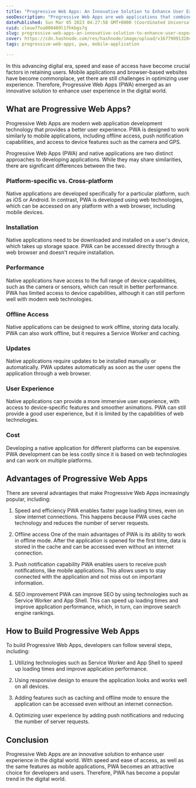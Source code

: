 ```yaml
---
title: "Progressive Web Apps: An Innovative Solution to Enhance User Experience in the Digital World"
seoDescription: "Progressive Web Apps are web applications that combine native app features with modern web technologies to provide a better and more responsive UX"
datePublished: Sun Mar 05 2023 04:27:58 GMT+0000 (Coordinated Universal Time)
cuid: cleuw7foa000409l1fhkbgs7q
slug: progressive-web-apps-an-innovative-solution-to-enhance-user-experience-in-the-digital-world
cover: https://cdn.hashnode.com/res/hashnode/image/upload/v1677989132043/6142d50b-ea3b-469e-b19f-0362ca80c254.png
tags: progressive-web-apps, pwa, mobile-application

---
```


In this advancing digital era, speed and ease of access have become crucial factors in retaining users. Mobile applications and browser-based websites have become commonplace, yet there are still challenges in optimizing user experience. Therefore, Progressive Web Apps (PWA) emerged as an innovative solution to enhance user experience in the digital world.

## What are Progressive Web Apps?

Progressive Web Apps are modern web application development technology that provides a better user experience. PWA is designed to work similarly to mobile applications, including offline access, push notification capabilities, and access to device features such as the camera and GPS.

Progressive Web Apps (PWA) and native applications are two distinct approaches to developing applications. While they may share similarities, there are significant differences between the two.

### Platform-specific vs. Cross-platform

Native applications are developed specifically for a particular platform, such as iOS or Android. In contrast, PWA is developed using web technologies, which can be accessed on any platform with a web browser, including mobile devices.

### Installation

Native applications need to be downloaded and installed on a user's device, which takes up storage space. PWA can be accessed directly through a web browser and doesn't require installation.

### Performance

Native applications have access to the full range of device capabilities, such as the camera or sensors, which can result in better performance. PWA has limited access to device capabilities, although it can still perform well with modern web technologies.

### Offline Access

Native applications can be designed to work offline, storing data locally. PWA can also work offline, but it requires a Service Worker and caching.

### Updates

Native applications require updates to be installed manually or automatically. PWA updates automatically as soon as the user opens the application through a web browser.

### User Experience

Native applications can provide a more immersive user experience, with access to device-specific features and smoother animations. PWA can still provide a good user experience, but it is limited by the capabilities of web technologies.

### Cost

Developing a native application for different platforms can be expensive. PWA development can be less costly since it is based on web technologies and can work on multiple platforms.

## Advantages of Progressive Web Apps

There are several advantages that make Progressive Web Apps increasingly popular, including:

1. Speed and efficiency PWA enables faster page loading times, even on slow internet connections. This happens because PWA uses cache technology and reduces the number of server requests.
    
2. Offline access One of the main advantages of PWA is its ability to work in offline mode. After the application is opened for the first time, data is stored in the cache and can be accessed even without an internet connection.
    
3. Push notification capability PWA enables users to receive push notifications, like mobile applications. This allows users to stay connected with the application and not miss out on important information.
    
4. SEO improvement PWA can improve SEO by using technologies such as Service Worker and App Shell. This can speed up loading times and improve application performance, which, in turn, can improve search engine rankings.
    

## How to Build Progressive Web Apps

To build Progressive Web Apps, developers can follow several steps, including:

1. Utilizing technologies such as Service Worker and App Shell to speed up loading times and improve application performance.
    
2. Using responsive design to ensure the application looks and works well on all devices.
    
3. Adding features such as caching and offline mode to ensure the application can be accessed even without an internet connection.
    
4. Optimizing user experience by adding push notifications and reducing the number of server requests.
    

## Conclusion

Progressive Web Apps are an innovative solution to enhance user experience in the digital world. With speed and ease of access, as well as the same features as mobile applications, PWA becomes an attractive choice for developers and users. Therefore, PWA has become a popular trend in the digital world.